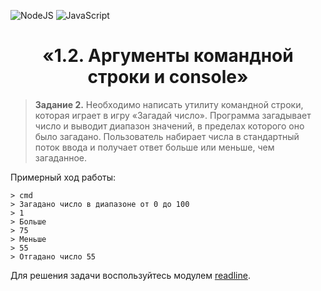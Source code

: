 ![NodeJS](https://img.shields.io/badge/node.js-6DA55F?style=for-the-badge&logo=node.js&logoColor=white)
![JavaScript](https://img.shields.io/badge/javascript-%23323330.svg?style=for-the-badge&logo=javascript&logoColor=%23F7DF1E)

<h1 align="center"> «1.2. Аргументы командной строки и console» </h1>

> **Задание 2.**
> Необходимо написать утилиту командной строки, которая играет в игру «Загадай число». Программа загадывает число и выводит диапазон значений, в пределах которого оно было загадано. Пользователь набирает числа в стандартный поток ввода и получает ответ больше или меньше, чем загаданное.

Примерный ход работы:

    > cmd
    > Загадано число в диапазоне от 0 до 100
    > 1
    > Больше
    > 75
    > Меньше
    > 55
    > Отгадано число 55

Для решения задачи воспользуйтесь модулем [readline](https://nodejs.org/api/readline.html).
